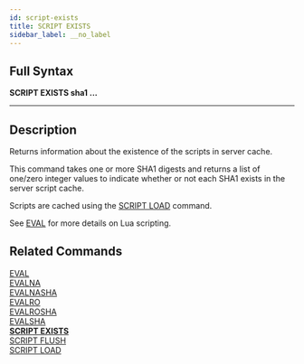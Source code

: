 ```yaml
---
id: script-exists
title: SCRIPT EXISTS
sidebar_label: __no_label
---
```


## Full Syntax

**SCRIPT EXISTS sha1 ...**

---

## Description

Returns information about the existence of the scripts in server cache.

This command takes one or more SHA1 digests and returns a list of one/zero integer values to indicate whether or not each SHA1 exists in the server script cache.

Scripts are cached using the [SCRIPT LOAD](../commands/script-load.md) command.

See [EVAL](../commands/eval.md) for more details on Lua scripting.

## Related Commands

[EVAL](../commands/eval.md)<br>
[EVALNA](../commands/evalna.md)<br>
[EVALNASHA](../commands/evalnasha.md)<br>
[EVALRO](../commands/evalro.md)<br>
[EVALROSHA](../commands/evalrosha.md)<br>
[EVALSHA](../commands/evalsha.md)<br>
**[SCRIPT EXISTS](../commands/script-exists.md)**<br>
[SCRIPT FLUSH](../commands/script-flush.md)<br>
[SCRIPT LOAD](../commands/script-load.md)<br>